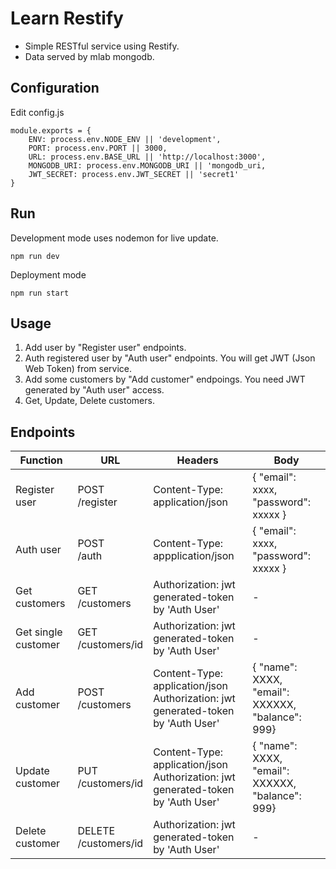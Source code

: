 # Learn Restify

- Simple RESTful service using Restify.
- Data served by mlab mongodb.

## Configuration

Edit config.js 
```
module.exports = {
    ENV: process.env.NODE_ENV || 'development',
    PORT: process.env.PORT || 3000,
    URL: process.env.BASE_URL || 'http://localhost:3000',
    MONGODB_URI: process.env.MONGODB_URI || 'mongodb_uri,
    JWT_SECRET: process.env.JWT_SECRET || 'secret1'
}
```

## Run

Development mode uses nodemon for live update.
```
npm run dev
```

Deployment mode
```
npm run start
```

## Usage

1. Add user by "Register user" endpoints.
2. Auth registered user by "Auth user" endpoints. You will get JWT (Json Web Token) from service.
3. Add some customers by "Add customer" endpoings. You need JWT generated by "Auth user" access.
4. Get, Update, Delete customers.

## Endpoints

|Function|URL|Headers|Body|
|-|-|-|-|
|Register user|POST<br/>/register|Content-Type: application/json|{ "email": xxxx, "password": xxxxx }|
|Auth user|POST<br/>/auth|Content-Type: appplication/json|{ "email": xxxx, "password": xxxxx }|
|Get customers|GET<br/>/customers|Authorization: jwt generated-token by 'Auth User'|-|
|Get single customer|GET<br/>/customers/id|Authorization: jwt generated-token by 'Auth User'|-|
|Add customer|POST<br/>/customers|Content-Type: application/json<br/>Authorization: jwt generated-token by 'Auth User'|{ "name": XXXX, "email": XXXXXX, "balance": 999}|
|Update customer|PUT<br/>/customers/id|Content-Type: application/json<br/>Authorization: jwt generated-token by 'Auth User'|{ "name": XXXX, "email": XXXXXX, "balance": 999}|
|Delete customer|DELETE<br/>/customers/id|Authorization: jwt generated-token by 'Auth User'|-|

